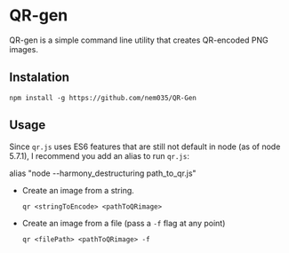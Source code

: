 # QR-gen 

QR-gen is a simple command line utility that creates QR-encoded PNG images.

## Instalation

    npm install -g https://github.com/nem035/QR-Gen

## Usage
   
   Since `qr.js` uses ES6 features that are still not default in node (as of node 5.7.1), I recommend you add an alias to run `qr.js`:
   
   alias "node --harmony_destructuring path_to_qr.js"
   
- Create an image from a string.

  `qr <stringToEncode> <pathToQRimage>`

- Create an image from a file (pass a `-f` flag at any point)
  
  `qr <filePath> <pathToQRimage> -f`
